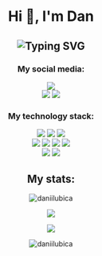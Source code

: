 <h1 align="center"> Hi 👋, I'm Dan</h1>
<h2 align="center" href="https://git.io/typing-svg"><img src="https://readme-typing-svg.demolab.com?font=Fira+Code&weight=300&duration=1500&color=F78282&background=000000C8&multiline=true&width=435&height=250&lines=%23include+%3Ciostream%3E;+;using+namespace+std;+;int+main()+%7B;cout+%3C%3C+%22Volkov+Daniil%5Cn%22+;cout+%3C%3C+%22Back-end+developer%5Cn%22+;cout+%3C%3C+%22MSTU+STANKIN+student%5Cn%22+;%7D" alt="Typing SVG" /></h2>

<h3 align="center"> My social media: </h3>
<p align="center">
<a href="https://github.com/DaniilUbica"> <img src="https://img.shields.io/github/followers/DaniilUbica?label=follow&logo=github&style=for-the-badge&labelColor=black"></a>
<br> <a href="https://vk.com/daniil_ubica"><img src="https://img.shields.io/badge/VKontakte-%232E87FB.svg?&style=for-the-badge&logo=vk&logoColor=white&link=https://vk.com/self.fishkid"></a>
<a href="https://t.me/daniil_ubica"> <img src="https://img.shields.io/static/v1?style=for-the-badge&logo=telegram&label=Telegram&message=daniil_ubica&color=blue&labelColor=black"></a>

<h3 align="center">
My technology stack:</h3>
<p align="center">
<img src = "https://img.shields.io/badge/c-%2300599C.svg?style=for-the-badge&logo=c&logoColor=white">
<img src = "https://img.shields.io/badge/c++-%2300599C.svg?style=for-the-badge&logo=c%2B%2B&logoColor=white">
<img src = "https://img.shields.io/badge/rust-%23000000.svg?style=for-the-badge&logo=rust&logoColor=white">
<br>
<img src = "https://img.shields.io/badge/Qt-%23217346.svg?style=for-the-badge&logo=Qt&logoColor=white">
<img src = "https://img.shields.io/badge/html5-%23E34F26.svg?style=for-the-badge&logo=html5&logoColor=white">
<img src = "https://img.shields.io/badge/css3-%231572B6.svg?style=for-the-badge&logo=css3&logoColor=white">
<img src = "https://img.shields.io/badge/git-%23F05033.svg?style=for-the-badge&logo=git&logoColor=white">
<br>
<img src = "https://camo.githubusercontent.com/b46e59b09c063a31380646688a68018381767a7a206547c93f896df4643671e9/68747470733a2f2f696d672e736869656c64732e696f2f62616467652f6d7973716c2d2532333030303030662e7376673f7374796c653d666f722d7468652d6261646765266c6f676f3d6d7973716c266c6f676f436f6c6f723d7768697465">
<img src = "https://img.shields.io/badge/sqlite-%2307405e.svg?style=for-the-badge&logo=sqlite&logoColor=white">
</p>

<h2 align="center"> My stats: </h2>

<p align="center"> <img align="center" src="https://github-readme-stats-sigma-five.vercel.app/api/top-langs?username=daniilubica&show_icons=true&theme=gruvbox&title_color=d29393&text_color=b8b8b8&bg_color=262626&locale=en&layout=compact" alt="daniilubica" /></p>

<p align="center"> <img align="center" src="https://github-readme-stats-sigma-five.vercel.app/api?username=daniilubica&show_icons=true&theme=gruvbox&title_color=d29393&text_color=b8b8b8&bg_color=262626&locale=en" /></p>

<p align="center"> <img src = "https://www.codewars.com/users/Daniil Ubica/badges/large"> </p>

<p align="center"> <img src="https://komarev.com/ghpvc/?username=daniilubica&label=Profile%20views&color=750085&style=flat-square" alt="daniilubica" /> </p>
